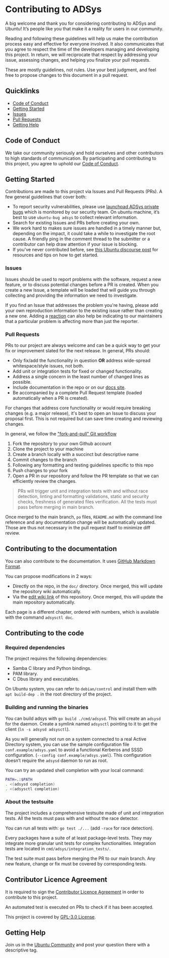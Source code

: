 # Contributing to ADSys

A big welcome and thank you for considering contributing to ADSys and Ubuntu! It’s people like you that make it a reality for users in our community.

Reading and following these guidelines will help us make the contribution process easy and effective for everyone involved. It also communicates that you agree to respect the time of the developers managing and developing this project. In return, we will reciprocate that respect by addressing your issue, assessing changes, and helping you finalize your pull requests.

These are mostly guidelines, not rules. Use your best judgment, and feel free to propose changes to this document in a pull request.

## Quicklinks

* [Code of Conduct](#code-of-conduct)
* [Getting Started](#getting-started)
* [Issues](#issues)
* [Pull Requests](#pull-requests)
* [Getting Help](#getting-help)

## Code of Conduct

We take our community seriously and hold ourselves and other contributors to high standards of communication. By participating and contributing to this project, you agree to uphold our [Code of Conduct](https://ubuntu.com/community/code-of-conduct).

## Getting Started

Contributions are made to this project via Issues and Pull Requests (PRs). A few general guidelines that cover both:

* To report security vulnerabilities, please use [launchpad ADSys private bugs](https://bugs.launchpad.net/ubuntu/+source/adsys/+filebug) which is monitored by our security team. On ubuntu machine, it’s best to use `ubuntu-bug adsys` to collect relevant information.
* Search for existing Issues and PRs before creating your own.
* We work hard to makes sure issues are handled in a timely manner but, depending on the impact, it could take a while to investigate the root cause. A friendly ping in the comment thread to the submitter or a contributor can help draw attention if your issue is blocking.
* If you've never contributed before, see [this Ubuntu discourse post](https://discourse.ubuntu.com/t/contribute/26) for resources and tips on how to get started.

### Issues

Issues should be used to report problems with the software, request a new feature, or to discuss potential changes before a PR is created. When you create a new Issue, a template will be loaded that will guide you through collecting and providing the information we need to investigate.

If you find an Issue that addresses the problem you're having, please add your own reproduction information to the existing issue rather than creating a new one. Adding a [reaction](https://github.blog/2016-03-10-add-reactions-to-pull-requests-issues-and-comments/) can also help be indicating to our maintainers that a particular problem is affecting more than just the reporter.

### Pull Requests

PRs to our project are always welcome and can be a quick way to get your fix or improvement slated for the next release. In general, PRs should:

* Only fix/add the functionality in question **OR** address wide-spread whitespace/style issues, not both.
* Add unit or integration tests for fixed or changed functionality.
* Address a single concern in the least number of changed lines as possible.
* Include documentation in the repo or on our [docs site](https://github.com/ubuntu/adsys/wiki).
* Be accompanied by a complete Pull Request template (loaded automatically when a PR is created).

For changes that address core functionality or would require breaking changes (e.g. a major release), it's best to open an Issue to discuss your proposal first. This is not required but can save time creating and reviewing changes.

In general, we follow the ["fork-and-pull" Git workflow](https://github.com/susam/gitpr)

1. Fork the repository to your own Github account
1. Clone the project to your machine
1. Create a branch locally with a succinct but descriptive name
1. Commit changes to the branch
1. Following any formatting and testing guidelines specific to this repo
1. Push changes to your fork
1. Open a PR in our repository and follow the PR template so that we can efficiently review the changes.

> PRs will trigger unit and integration tests with and without race detection, linting and formatting validations, static and security checks, freshness of generated files verification. All the tests must pass before merging in main branch.

Once merged to the main branch, `po` files, `README.md` with the command line reference and any documentation change will be automatically updated. Those are thus not necessary in the pull request itself to minimize diff review.

## Contributing to the documentation

You can also contribute to the documentation. It uses [GitHub Markdown Format](https://docs.github.com/en/github/writing-on-github/getting-started-with-writing-and-formatting-on-github).

You can propose modifications in 2 ways:

* Directly on the repo, in the `doc/` directory. Once merged, this will update the repository wiki automatically.
* Via the [edit wiki link](https://docs.github.com/en/communities/documenting-your-project-with-wikis/adding-or-editing-wiki-pages#editing-wiki-pages) of this repository. Once merged, this will update the main repository automatically.

Each page is a different chapter, ordered with numbers, which is available with the command `adsysctl doc`.

## Contributing to the code

### Required dependencies

The project requires the following dependencies:

* Samba C library and Python bindings.
* PAM library.
* C Dbus library and executables.

On Ubuntu system, you can refer to `debian/control` and install them with `apt build-dep .` in the root directory of the project.

### Building and running the binaries

You can build adsys with `go build ./cmd/adsysd`. This will create an `adsysd` for the daemon. Create a symlink named `adsysctl` pointing to it to get the client (`ln -s adsysd adsysctl`).

As you will generally not run on a system connected to a real Active Directory system, you can use the sample configuration file `conf.example/adsys.yaml` to avoid a functional Kerberos and SSSD configuration. (`--config conf.example/adsys.yaml`). This configuration doesn’t require the `adsysd` daemon to run as root.

You can try an updated shell completion with your local command:

```sh
PATH=.:$PATH
. <(adsysd completion)
. <(adsysctl completion)
```

### About the testsuite

The project includes a comprehensive testsuite made of unit and integration tests. All the tests must pass with and without the race detector.

You can run all tests with: `go test ./...` (add `-race` for race detection).

Every packages have a suite of at least package-level tests. They may integrate more granular unit tests for complex functionalities. Integration tests are located in `cmd/adsys/integration_tests/`.

The test suite must pass before merging the PR to our main branch. Any new feature, change or fix must be covered by corresponding tests.

## Contributor Licence Agreement

It is required to sign the [Contributor Licence Agreement](https://ubuntu.com/legal/contributors) in order to contribute to this project.

An automated test is executed on PRs to check if it has been accepted.

This project is covered by [GPL-3.0 License](LICENSE).

## Getting Help

Join us in the [Ubuntu Community](https://discourse.ubuntu.com/c/desktop/8) and post your question there with a descriptive tag.
